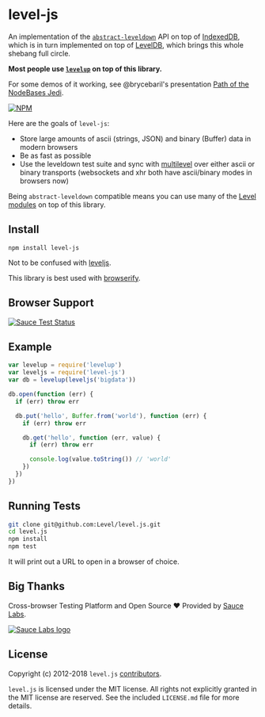# level-js

An implementation of the [`abstract-leveldown`](https://github.com/Level/abstract-leveldown) API on top of [IndexedDB](https://developer.mozilla.org/en-US/docs/Web/API/IndexedDB_API), which is in turn implemented on top of [LevelDB](https://github.com/google/leveldb), which brings this whole shebang full circle.

**Most people use [`levelup`](https://github.com/Level/levelup) on top of this library.**

For some demos of it working, see @brycebaril's presentation [Path of the NodeBases Jedi](http://brycebaril.github.io/nodebase_jedi/#/vanilla).

[![NPM](https://nodei.co/npm/level-js.png)](https://nodei.co/npm/level-js/)

Here are the goals of `level-js`:

- Store large amounts of ascii (strings, JSON) and binary (Buffer) data in modern browsers
- Be as fast as possible
- Use the leveldown test suite and sync with [multilevel](https://github.com/juliangruber/multilevel) over either ascii or binary transports (websockets and xhr both have ascii/binary modes in browsers now)

Being `abstract-leveldown` compatible means you can use many of the [Level modules](https://github.com/Level/awesome/) on top of this library.

## Install

```
npm install level-js
```

Not to be confused with [leveljs](https://www.npmjs.com/package/leveljs).

This library is best used with [browserify](http://browserify.org).

## Browser Support

[![Sauce Test Status](https://saucelabs.com/browser-matrix/level-js.svg)](https://saucelabs.com/u/level-js)

## Example

```js
var levelup = require('levelup')
var leveljs = require('level-js')
var db = levelup(leveljs('bigdata'))

db.open(function (err) {
  if (err) throw err

  db.put('hello', Buffer.from('world'), function (err) {
    if (err) throw err

    db.get('hello', function (err, value) {
      if (err) throw err

      console.log(value.toString()) // 'world'
    })
  })
})
```

## Running Tests

```sh
git clone git@github.com:Level/level.js.git
cd level.js
npm install
npm test
```

It will print out a URL to open in a browser of choice.

## Big Thanks

Cross-browser Testing Platform and Open Source ♥ Provided by [Sauce Labs](https://saucelabs.com).

[![Sauce Labs logo](./sauce-labs.svg)](https://saucelabs.com)

## License

Copyright (c) 2012-2018 `level.js` [contributors](https://github.com/level/community#contributors).

`level.js` is licensed under the MIT license. All rights not explicitly granted in the MIT license are reserved. See the included `LICENSE.md` file for more details.
